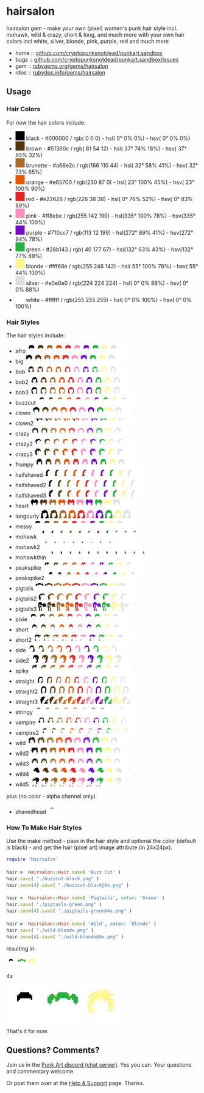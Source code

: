 # hairsalon

hairsalon gem - make your own (pixel) women's punk hair style incl. mohawk, wild & crazy, short & long, and much more with your own hair colors incl white, silver, blonde, pink, purple, red and much more  



* home  :: [github.com/cryptopunksnotdead/punkart.sandbox](https://github.com/cryptopunksnotdead/punkart.sandbox)
* bugs  :: [github.com/cryptopunksnotdead/punkart.sandbox/issues](https://github.com/cryptopunksnotdead/punkart.sandbox/issues)
* gem   :: [rubygems.org/gems/hairsalon](https://rubygems.org/gems/hairsalon)
* rdoc  :: [rubydoc.info/gems/hairsalon](http://rubydoc.info/gems/hairsalon)



## Usage


### Hair Colors

For now the hair colors include:

- ![](i/color-black.png) black - #000000 / rgb(  0   0   0) - hsl(  0°   0%   0%) - hsv(  0°   0%   0%)          
- ![](i/color-brown.png) brown - #51360c / rgb( 81  54  12) - hsl( 37°  74%  18%) - hsv( 37°  85%  32%)
- ![](i/color-brunette.png) brunette - #a66e2c / rgb(166 110  44) - hsl( 32°  58%  41%) - hsv( 32°  73%  65%)
- ![](i/color-orange.png) orange - #e65700 / rgb(230  87   0) - hsl( 23° 100%  45%) - hsv( 23° 100%  90%)
- ![](i/color-red.png) red - #e22626 / rgb(226  38  38) - hsl(  0°  76%  52%) - hsv(  0°  83%  89%)
- ![](i/color-pink.png) pink - #ff8ebe / rgb(255 142 190) - hsl(335° 100%  78%) - hsv(335°  44% 100%)
- ![](i/color-purple.png) purple - #710cc7 / rgb(113  12 199) - hsl(272°  89%  41%) - hsv(272°  94%  78%)
- ![](i/color-green.png) green - #28b143 / rgb( 40 177  67) - hsl(132°  63%  43%) - hsv(132°  77%  69%)
- ![](i/color-blonde.png) blonde - #fff68e / rgb(255 246 142) - hsl( 55° 100%  78%) - hsv( 55°  44% 100%)
- ![](i/color-silver.png) silver - #e0e0e0 / rgb(224 224 224) - hsl(  0°   0%  88%) - hsv(  0°   0%  88%)       
- ![](i/color-white.png) white - #ffffff / rgb(255 255 255) - hsl(  0°   0% 100%) - hsv(  0°   0% 100%)          



### Hair Styles

The hair styles include:

- afro ![](i/hair/afro-strip.png)
- big ![](i/hair/big-strip.png)
- bob ![](i/hair/bob-strip.png)
- bob2 ![](i/hair/bob2-strip.png)
- bob3 ![](i/hair/bob3-strip.png)
- buzzcut ![](i/hair/buzzcut-strip.png)
- clown ![](i/hair/clown-strip.png)
- clown2 ![](i/hair/clown2-strip.png)
- crazy ![](i/hair/crazy-strip.png)
- crazy2 ![](i/hair/crazy2-strip.png)
- crazy3 ![](i/hair/crazy3-strip.png)
- frumpy ![](i/hair/frumpy-strip.png)
- halfshaved ![](i/hair/halfshaved-strip.png)
- halfshaved2 ![](i/hair/halfshaved2-strip.png)
- halfshaved3 ![](i/hair/halfshaved3-strip.png)
- heart ![](i/hair/heart-strip.png)
- longcurly ![](i/hair/longcurly-strip.png)
- messy ![](i/hair/messy-strip.png)
- mohawk ![](i/hair/mohawk-strip.png)
- mohawk2 ![](i/hair/mohawk2-strip.png)
- mohawkthin ![](i/hair/mohawkthin-strip.png)
- peakspike ![](i/hair/peakspike-strip.png)
- peakspike2 ![](i/hair/peakspike2-strip.png)
- pigtails ![](i/hair/pigtails-strip.png)
- pigtails2 ![](i/hair/pigtails2-strip.png)
- pigtails3 ![](i/hair/pigtails3-strip.png)
- pixie ![](i/hair/pixie-strip.png)
- short ![](i/hair/short-strip.png)
- short2 ![](i/hair/short2-strip.png)
- side ![](i/hair/side-strip.png)
- side2 ![](i/hair/side2-strip.png)
- spiky ![](i/hair/spiky-strip.png)
- straight ![](i/hair/straight-strip.png)
- straight2 ![](i/hair/straight2-strip.png)
- straight3 ![](i/hair/straight3-strip.png)
- stringy ![](i/hair/stringy-strip.png)
- vampire ![](i/hair/vampire-strip.png)
- vampire2 ![](i/hair/vampire2-strip.png)
- wild ![](i/hair/wild-strip.png)
- wild2 ![](i/hair/wild2-strip.png)
- wild3 ![](i/hair/wild3-strip.png)
- wild4 ![](i/hair/wild4-strip.png)
- wild5 ![](i/hair/wild5-strip.png)


plus (no color - alpha channel only)

- shavedhead ![](i/hair/shavedhead.png)



### How To Make Hair Styles


Use the make method - pass in the hair style and optional the color (default is black) -
and get the hair (pixel art) image attribute (in 24x24px).

``` ruby
require 'hairsalon'

hair =  Hairsalon::Hair.make( 'Buzz Cut' )
hair.save( "./buzzcut-black.png" )
hair.zoom(4).save( "./buzzcut-black@4x.png" )

hair =  Hairsalon::Hair.make( 'Pigtails', color: 'Green' )
hair.save( "./pigtails-green.png" )
hair.zoom(4).save( "./pigtails-green@4x.png" )

hair =  Hairsalon::Hair.make( 'Wild', color: 'Blonde' )
hair.save( "./wild-blonde.png" )
hair.zoom(4).save( "./wild-blonde@4x.png" )
```


resulting in:

![](i/buzzcut-black.png)
![](i/pigtails-green.png)
![](i/wild-blonde.png)

4x

![](i/buzzcut-black@4x.png)
![](i/pigtails-green@4x.png)
![](i/wild-blonde@4x.png)


That's it for now.




## Questions? Comments?

Join us in the [Punk Art discord (chat server)](https://discord.gg/FE3HeXNKRa). Yes you can.
Your questions and commentary welcome.

Or post them over at the [Help & Support](https://github.com/geraldb/help) page. Thanks.



